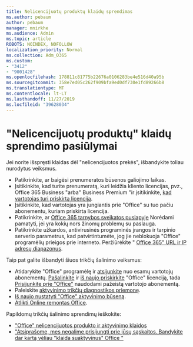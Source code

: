 ```yaml
---
title: Nelicencijuotų produktų klaidų sprendimas
ms.author: pebaum
author: pebaum
manager: mnirkhe
ms.audience: Admin
ms.topic: article
ROBOTS: NOINDEX, NOFOLLOW
localization_priority: Normal
ms.collection: Adm_O365
ms.custom:
- "3412"
- "9001428"
ms.openlocfilehash: 178811c81775b22676a0106283be4e516d40a95b
ms.sourcegitcommit: 358e7ed05c262f909bfa9ed0df730e1fd89266b8
ms.translationtype: MT
ms.contentlocale: lt-LT
ms.lasthandoff: 11/27/2019
ms.locfileid: "39628034"
---
```

# <a name="suggestions-for-solving-unlicensed-product-errors"></a>"Nelicencijuotų produktų" klaidų sprendimo pasiūlymai

Jei norite išspręsti klaidas dėl "nelicencijuotos prekės", išbandykite toliau nurodytus veiksmus.

- Patikrinkite, ar baigėsi prenumeratos būsenos galiojimo laikas.
- Įsitikinkite, kad turite prenumeratą, kuri leidžia kliento licencijas, pvz., Office 365 Business "arba" Business Premium "ir įsitikinkite, [kad vartotojas turi priskirtą licenciją](https://docs.microsoft.com/office365/admin/subscriptions-and-billing/assign-licenses-to-users). 
- Įsitikinkite, kad vartotojas yra jungiantis prie "Office" su tuo pačiu abonementu, kuriam priskirta licencija.
- Patikrinkite, ar [Office 365 tarnybos sveikatos puslapyje](https://docs.microsoft.com/office365/enterprise/view-service-health) Norėdami pamatyti, jei yra kokių nors žinomų problemų su paslauga.
- Patikrinkite užkardos, antivirusinės programinės įrangos ir tarpinio serverio parametrus, kad patvirtintumėte, jog jie neblokuoja "Office" programėlių prieigos prie interneto. Peržiūrėkite " [Office 365" URL ir IP adresų diapazonus](https://docs.microsoft.com/office365/enterprise/urls-and-ip-address-ranges).

Taip pat galite išbandyti šiuos trikčių šalinimo veiksmus: 

- Atidarykite "Office" programėlę ir [atsijunkite](https://support.office.com/article/5a20dc11-47e9-4b6f-945d-478cb6d92071) nuo esamų vartotojų abonementų. [Pašalinkite](https://docs.microsoft.com/office365/admin/manage/remove-licenses-from-users) ir [iš naujo priskirkite](https://docs.microsoft.com/office365/admin/manage/assign-licenses-to-users) "Office" licenciją, tada [Prisijunkite prie "Office"](https://support.office.com/article/628ea040-f265-49de-b986-be09c3ebf8a9) naudodami pažeistą vartotojo abonementą.
- Paleiskite [aktyvinimo trikčių diagnostikos priemonę](https://aka.ms/SARA-OfficeActivation-Alchemy).
- [Iš naujo nustatyti "Office" aktyvinimo būseną](https://docs.microsoft.com/office365/troubleshoot/activation/reset-office-365-proplus-activation-state). 
- [Atlikti Online remontas Office](https://support.office.com/Article/7821d4b6-7c1d-4205-aa0e-a6b40c5bb88b).

Papildomų trikčių šalinimo sprendimų ieškokite: 

- ["Office" nelicencijuotos produkto ir aktyvinimo klaidos](https://support.office.com/Article/0d23d3c0-c19c-4b2f-9845-5344fedc4380)
- ["Atsiprašome, mes negalime prisijungti prie jūsų sąskaitos. Bandykite dar kartą vėliau "klaida suaktyvinus" Office "](https://docs.microsoft.com/office/troubleshoot/activation-installation/issue-when-activate-office-from-office-365)